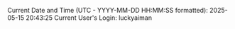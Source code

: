 Current Date and Time (UTC - YYYY-MM-DD HH:MM:SS formatted): 2025-05-15 20:43:25
Current User's Login: luckyaiman
